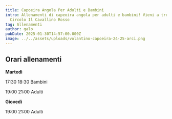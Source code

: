 ```yaml
---
title: Capoeira Angola Per Adulti e Bambini
intro: Allenamenti di capeoira angola per adulti e bambini! Vieni a trovarci al
  Circolo Il Cavallino Rosso
tag: Allenamenti
author: galo
pubDate: 2025-01-30T14:57:00.000Z
image: ../../assets/uploads/volantino-capoeira-24-25-arci.png
---
```

## Orari allenamenti

**Martedì**

17:30 18:30 Bambini

19:00 21:00 Adulti

**Giovedì**

19:00 21:00 Adulti
